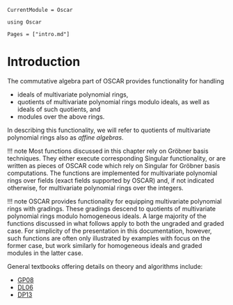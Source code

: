 ```@meta
CurrentModule = Oscar
```

```@setup oscar
using Oscar
```

```@contents
Pages = ["intro.md"]
```

# Introduction

The commutative algebra part of OSCAR provides functionality for handling

- ideals of multivariate polynomial rings,
- quotients of multivariate polynomial rings modulo ideals, as well as ideals of such quotients, and 
- modules over the above rings.

In describing this functionality, we will refer to quotients of multivariate polynomial rings also as *affine algebras*.

!!! note
    Most functions discussed in this chapter rely on Gröbner basis techniques. They either execute corresponding Singular functionality, or are written as pieces of OSCAR code which rely on Singular for Gröbner basis computations.
    The functions are  implemented for multivariate polynomial rings over fields (exact fields supported by OSCAR) and, if not indicated otherwise, for multivariate polynomial rings over the integers.

!!! note
     OSCAR provides functionality for equipping multivariate polynomial rings with gradings. These gradings descend to quotients of multivariate polynomial rings modulo homogeneous ideals.
     A large majority of the functions discussed in what follows apply to both the ungraded and graded case. For simplicity of the presentation in this documentation, however, such functions
	 are often only illustrated by examples with focus on the former case, but work similarly for homogeneous ideals and graded modules in the latter case.

General textbooks offering details on theory and algorithms include: 
- [GP08](@cite)
- [DL06](@cite)
- [DP13](@cite)

